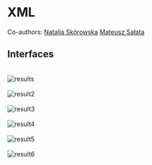 # XML
Co-authors: [Natalia Skórowska](https://github.com/NataliaSkorowska)
[Mateusz Sałata](https://github.com/mateuszsalata1108)<br />
## Interfaces
<br />![results](https://github.com/KarolinaLewinska/XML_project/blob/main/ReadmeIMG/results.PNG)<br />
<br />![result2](https://github.com/KarolinaLewinska/XML_project/blob/main/ReadmeIMG/result2.PNG)<br />
<br />![result3](https://github.com/KarolinaLewinska/XML_project/blob/main/ReadmeIMG/result3.PNG)<br />
<br />![result4](https://github.com/KarolinaLewinska/XML_project/blob/main/ReadmeIMG/result4.PNG)<br />
<br />![result5](https://github.com/KarolinaLewinska/XML_project/blob/main/ReadmeIMG/results5.PNG)<br />
<br />![result6](https://github.com/KarolinaLewinska/XML_project/blob/main/ReadmeIMG/result6.PNG)<br />
